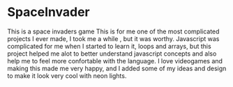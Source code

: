 # SpaceInvader
This is a space invaders game
This is for me one of the most complicated projects I ever made, I took me a while , but it was worthy.
Javascript was complicated for me when I started to learn it, loops and arrays, but this project helped me alot to better understand
javascript concepts and also help me to feel more confortable with the language.
I love videogames and making this made me very happy, and I added some of my ideas and design to make it look very cool with neon lights.

